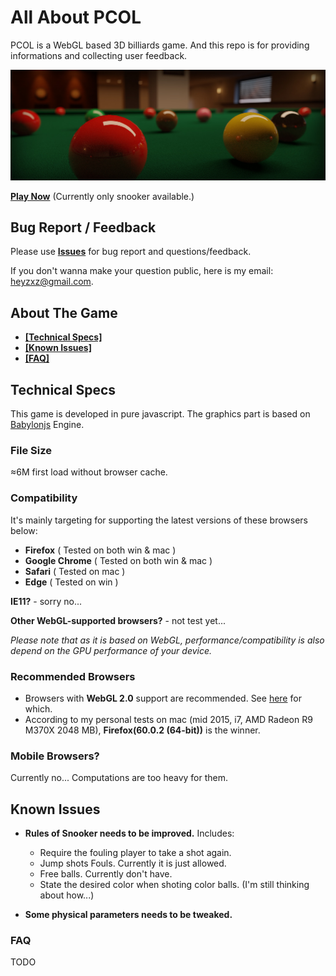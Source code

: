 # All About PCOL
PCOL is a WebGL based 3D billiards game. And this repo is for providing informations and collecting user feedback.

![pcol-poster](./img/pcol-poster.jpg)

**[Play Now](http://www.heyzxz.me/pcol)** (Currently only snooker available.)

## Bug Report / Feedback
Please use **[Issues](https://github.com/heyzxz/all-about-pcol/issues)** for bug report and questions/feedback.

If you don't wanna make your question public, here is my email: [heyzxz@gmail.com](mailto:heyzxz@gmail.com).

## About The Game
* **[[Technical Specs]](#technical-specs)**
* **[[Known Issues]](#known-issues)**
* **[[FAQ]](#known-issues)**


## Technical Specs
This game is developed in pure javascript. The graphics part is based on [Babylonjs](https://github.com/BabylonJS/Babylon.js) Engine.

### File Size
≈6M first load without browser cache.

### Compatibility
It's mainly targeting for supporting the latest versions of these browsers below:
* **Firefox** ( Tested on both win & mac )
* **Google Chrome** ( Tested on both win & mac )
* **Safari** ( Tested on mac )
* **Edge** ( Tested on win )

**IE11?** - sorry no...

**Other WebGL-supported browsers?** - not test yet...

*Please note that as it is based on WebGL, performance/compatibility is also depend on the GPU performance of your device.*

### Recommended Browsers
* Browsers with **WebGL 2.0** support are recommended. See [here](https://caniuse.com/#search=webgl2) for which.
* According to my personal tests on mac (mid 2015, i7, AMD Radeon R9 M370X 2048 MB), **Firefox(60.0.2 (64-bit))** is the winner.
### Mobile Browsers?
Currently no... Computations are too heavy for them.

## Known Issues
* **Rules of Snooker needs to be improved.** Includes:
	* Require the fouling player to take a shot again.
	* Jump shots Fouls. Currently it is just allowed.
	* Free balls. Currently don't have.
	* State the desired color when shoting color balls. (I'm still thinking about how...)

* **Some physical parameters needs to be tweaked.**

### FAQ
TODO

